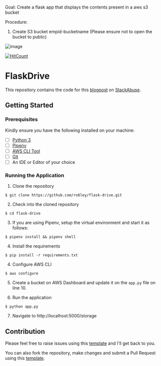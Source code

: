Goal: 
Create a flask app that displays the contents present in a aws s3 bucket

Procedure:

1. Create S3 bucket empid-bucketname (Please ensure not to open the bucket to public)
    
![image](https://user-images.githubusercontent.com/82586609/115119056-26e6d300-9fc4-11eb-8609-96b3a7147cfc.png)



[![HitCount](http://hits.dwyl.io/ro6ley/flask-drive.svg)](http://hits.dwyl.io/ro6ley/flask-drive)

# FlaskDrive 

This repository contains the code for this [blogpost](https://stackabuse.com/file-management-with-aws-s3-python-and-flask/) on [StackAbuse](https://stackabuse.com/).

## Getting Started

### Prerequisites

Kindly ensure you have the following installed on your machine:

- [ ] [Python 3](https://realpython.com/installing-python/)
- [ ] [Pipenv](https://pipenv.readthedocs.io/en/latest/#install-pipenv-today)
- [ ] [AWS CLI Tool](https://docs.aws.amazon.com/cli/latest/userguide/cli-chap-configure.html)
- [ ] [Git]()
- [ ] An IDE or Editor of your choice

### Running the Application

1. Clone the repository
```
$ git clone https://github.com/ro6ley/flask-drive.git
```

2. Check into the cloned repository
```
$ cd flask-drive
```

3. If you are using Pipenv, setup the virtual environment and start it as follows:
```
$ pipenv install && pipenv shell
```

4. Install the requirements
```
$ pip install -r requirements.txt
```

4. Configure AWS CLI
```
$ aws configure
```

5. Create a bucket on AWS Dashboard and update it on the `app.py` file on line 10.

6. Run the application
```
$ python app.py
```

7. Navigate to http://localhost:5000/storage

## Contribution

Please feel free to raise issues using this [template](./.github/ISSUE_TEMPLATE.md) and I'll get back to you.

You can also fork the repository, make changes and submit a Pull Request using this [template](./.github/PULL_REQUEST_TEMPLATE.md).
